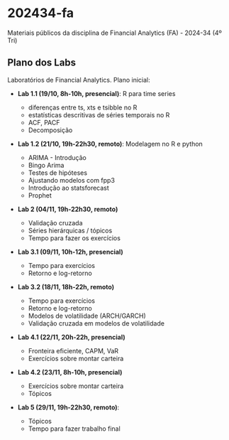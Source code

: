 # 202434-fa

Materiais públicos da disciplina de Financial Analytics (FA) - 2024-34 (4º Tri)

## Plano dos Labs

Laboratórios de Financial Analytics. Plano inicial:

- **Lab 1.1 (19/10, 8h-10h, presencial)**: R para time series

  - diferenças entre ts, xts e tsibble no R
  - estatísticas descritivas de séries temporais no R
  - ACF, PACF
  - Decomposição
- **Lab 1.2 (21/10, 19h-22h30, remoto)**: Modelagem no R e python

  - ARIMA - Introdução
  - Bingo Arima
  - Testes de hipóteses
  - Ajustando modelos com fpp3
  - Introdução ao statsforecast
  - Prophet
- **Lab 2 (04/11, 19h-22h30, remoto)**

  - Validação cruzada
  - Séries hierárquicas / tópicos
  - Tempo para fazer os exercícios
- **Lab 3.1 (09/11, 10h-12h, presencial)**

  - Tempo para exercícios
  - Retorno e log-retorno
- **Lab 3.2 (18/11, 18h-22h, remoto)**

  - Tempo para exercícios
  - Retorno e log-retorno
  - Modelos de volatilidade (ARCH/GARCH)
  - Validação cruzada em modelos de volatilidade
- **Lab 4.1 (22/11, 20h-22h, presencial)**

  - Fronteira eficiente, CAPM, VaR
  - Exercícios sobre montar carteira
- **Lab 4.2 (23/11, 8h-10h, presencial)**

  - Exercícios sobre montar carteira
  - Tópicos
- **Lab 5 (29/11, 19h-22h30, remoto)**:

  - Tópicos
  - Tempo para fazer trabalho final
